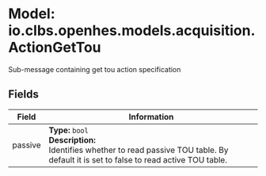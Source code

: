 # Model: io.clbs.openhes.models.acquisition.ActionGetTou

Sub-message containing get tou action specification

## Fields

| Field | Information |
| --- | --- |
| passive | <b>Type:</b> `bool`<br><b>Description:</b><br>Identifies whether to read passive TOU table. By default it is set to false to read active TOU table. |

